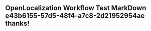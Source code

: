 <properties
ms.topic="hero-topic"
ms.test1="hero-topic"
ms.test2="test"/>


## OpenLocalization Workflow Test MarkDown e43b6155-57d5-48f4-a7c8-2d21952954ae thanks!



<!--HONumber=Jul16_HO5-->


